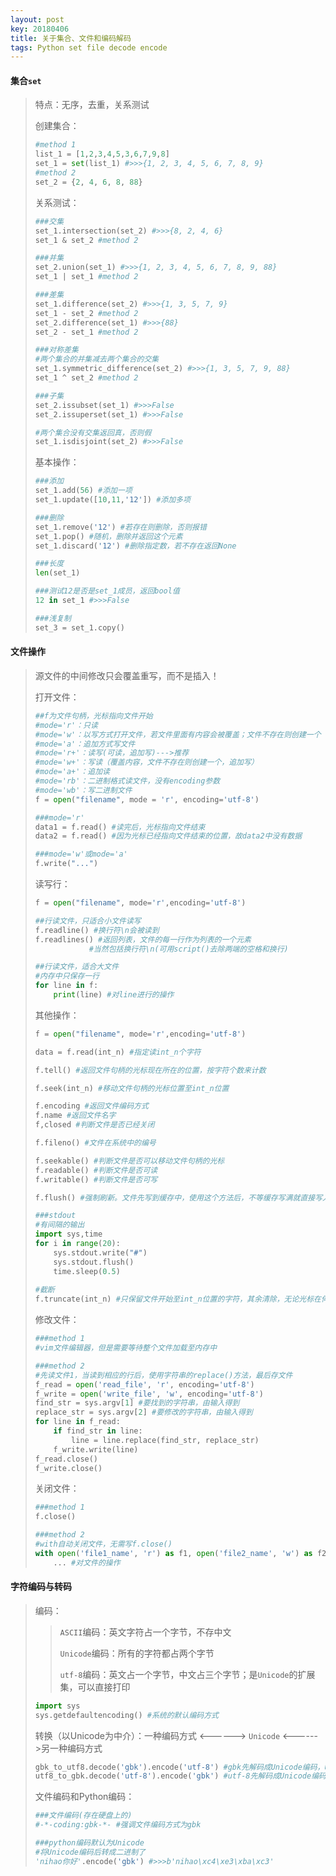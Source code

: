 ```yaml
---
layout: post
key: 20180406
title: 关于集合、文件和编码解码
tags: Python set file decode encode
---
```


#### 集合`set`

> 特点：无序，去重，关系测试
>
> 创建集合：
>
> ```python
> #method 1
> list_1 = [1,2,3,4,5,3,6,7,9,8]
> set_1 = set(list_1) #>>>{1, 2, 3, 4, 5, 6, 7, 8, 9}
> #method 2
> set_2 = {2, 4, 6, 8, 88}
> ```
>
> 关系测试：
>
> ```python
> ###交集
> set_1.intersection(set_2) #>>>{8, 2, 4, 6}
> set_1 & set_2 #method 2
>
> ###并集
> set_2.union(set_1) #>>>{1, 2, 3, 4, 5, 6, 7, 8, 9, 88}
> set_1 | set_1 #method 2
>
> ###差集
> set_1.difference(set_2) #>>>{1, 3, 5, 7, 9}
> set_1 - set_2 #method 2
> set_2.difference(set_1) #>>>{88}
> set_2 - set_1 #method 2
>
> ###对称差集
> #两个集合的并集减去两个集合的交集
> set_1.symmetric_difference(set_2) #>>>{1, 3, 5, 7, 9, 88}
> set_1 ^ set_2 #method 2
>
> ###子集
> set_2.issubset(set_1) #>>>False
> set_2.issuperset(set_1) #>>>False
>
> #两个集合没有交集返回真，否则假
> set_1.isdisjoint(set_2) #>>>False
> ```
>
> 基本操作：
>
> ```python
> ###添加
> set_1.add(56) #添加一项
> set_1.update([10,11,'12']) #添加多项
>
> ###删除
> set_1.remove('12') #若存在则删除，否则报错
> set_1.pop() #随机，删除并返回这个元素
> set_1.discard('12') #删除指定数，若不存在返回None
>
> ###长度
> len(set_1)
>
> ###测试12是否是set_1成员，返回bool值
> 12 in set_1 #>>>False
>
> ###浅复制
> set_3 = set_1.copy()
> ```

#### 文件操作

> 源文件的中间修改只会覆盖重写，而不是插入！
>
> 打开文件：
>
> ```python
> ##f为文件句柄，光标指向文件开始
> #mode='r'：只读
> #mode='w'：以写方式打开文件，若文件里面有内容会被覆盖；文件不存在则创建一个
> #mode='a'：追加方式写文件
> #mode='r+'：读写(可读，追加写)--->推荐
> #mode='w+'：写读（覆盖内容，文件不存在则创建一个，追加写）
> #mode='a+'：追加读
> #mode='rb'：二进制格式读文件，没有encoding参数
> #mode='wb'：写二进制文件
> f = open("filename", mode = 'r', encoding='utf-8') 
>
> ###mode='r'
> data1 = f.read() #读完后，光标指向文件结束
> data2 = f.read() #因为光标已经指向文件结束的位置，故data2中没有数据
>
> ###mode='w'或mode='a'
> f.write("...")
> ```
>
> 读写行：
>
> ```python
> f = open("filename", mode='r',encoding='utf-8')
>
> ##行读文件，只适合小文件读写
> f.readline() #换行符\n会被读到
> f.readlines() #返回列表，文件的每一行作为列表的一个元素
> 			  #当然包括换行符\n(可用script()去除两端的空格和换行)
>
> ##行读文件，适合大文件
> #内存中只保存一行
> for line in f:
>     print(line) #对line进行的操作
> ```
>
> 其他操作：
>
> ```python
> f = open("filename", mode='r',encoding='utf-8')
>
> data = f.read(int_n) #指定读int_n个字符
>
> f.tell() #返回文件句柄的光标现在所在的位置，按字符个数来计数
>
> f.seek(int_n) #移动文件句柄的光标位置至int_n位置
>
> f.encoding #返回文件编码方式
> f.name #返回文件名字
> f,closed #判断文件是否已经关闭
>
> f.fileno() #文件在系统中的编号
>
> f.seekable() #判断文件是否可以移动文件句柄的光标
> f.readable() #判断文件是否可读
> f.writable() #判断文件是否可写
>
> f.flush() #强制刷新。文件先写到缓存中，使用这个方法后，不等缓存写满就直接写入文件中
>
> ###stdout
> #有间隔的输出
> import sys,time
> for i in range(20):
>     sys.stdout.write("#")
>     sys.stdout.flush()
>     time.sleep(0.5)
>     
> #截断
> f.truncate(int_n) #只保留文件开始至int_n位置的字符，其余清除，无论光标在何处
> ```
>
> 修改文件：
>
> ```python
> ###method 1
> #vim文件编辑器，但是需要等待整个文件加载至内存中
>
> ###method 2
> #先读文件1，当读到相应的行后，使用字符串的replace()方法，最后存文件
> f_read = open('read_file', 'r', encoding='utf-8')
> f_write = open('write_file', 'w', encoding='utf-8')
> find_str = sys.argv[1] #要找到的字符串，由输入得到
> replace_str = sys.argv[2] #要修改的字符串，由输入得到
> for line in f_read:
>     if find_str in line:
>         line = line.replace(find_str, replace_str)
>     f_write.write(line)
> f_read.close()
> f_write.close()
> ```
>
> 关闭文件：
>
> ```python
> ###method 1
> f.close()
>
> ###method 2
> #with自动关闭文件，无需写f.close()
> with open('file1_name', 'r') as f1, open('file2_name', 'w') as f2:
>     ... #对文件的操作
> ```

#### 字符编码与转码

>编码：
>
>> `ASCII`编码：英文字符占一个字节，不存中文
>>
>> `Unicode`编码：所有的字符都占两个字节
>>
>> `utf-8`编码：英文占一个字节，中文占三个字节；是`Unicode`的扩展集，可以直接打印
>
>```python
>import sys
>sys.getdefaultencoding() #系统的默认编码方式
>```
>
>转换（以Unicode为中介）：一种编码方式 <------> `Unicode` <------>另一种编码方式
>
>```python
>gbk_to_utf8.decode('gbk').encode('utf-8') #gbk先解码成Unicode编码，Unicode再编码成utf-8
>utf8_to_gbk.decode('utf-8').encode('gbk') #utf-8先解码成Unicode编码，Unicode再编码成gbk
>```
>
>文件编码和Python编码：
>
>```python
>###文件编码(存在硬盘上的)
>#-*-coding:gbk-*- #强调文件编码方式为gbk
>
>###python编码默认为Unicode
>#将Unicode编码后转成二进制了
>'nihao你好'.encode('gbk') #>>>b'nihao\xc4\xe3\xba\xc3'
>```